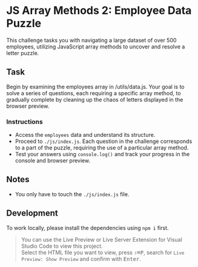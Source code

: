 # JS Array Methods 2: Employee Data Puzzle

This challenge tasks you with navigating a large dataset of over 500 employees, utilizing JavaScript array methods to uncover and resolve a letter puzzle.

## Task

Begin by examining the employees array in /utils/data.js. Your goal is to solve a series of questions, each requiring a specific array method, to gradually complete by cleaning up the chaos of letters displayed in the browser preview.

### Instructions

- Access the `employees` data and understand its structure.
- Proceed to `./js/index.js`. Each question in the challenge corresponds to a part of the puzzle, requiring the use of a particular array method.
- Test your answers using `console.log()` and track your progress in the console and browser preview.

## Notes

- You only have to touch the `./js/index.js` file.

## Development

To work locally, please install the dependencies using `npm i` first.

> You can use the Live Preview or Live Server Extension for Visual Studio Code to view this project.  
> Select the HTML file you want to view, press <kbd>⇧</kbd><kbd>⌘</kbd><kbd>P</kbd>, search for `Live Preview: Show Preview` and confirm with <kbd>Enter</kbd>.
